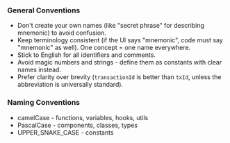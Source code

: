 ### General Conventions
- Don't create your own names (like "secret phrase" for describing mnemonic) to avoid confusion.
- Keep terminology consistent (if the UI says "mnemonic", code must say "mnemonic" as well). One concept = one name everywhere.
- Stick to English for all identifiers and comments.
- Avoid magic numbers and strings - define them as constants with clear names instead.
- Prefer clarity over brevity (`transactionId` is better than `txId`, unless the abbreviation is universally standard).

### Naming Conventions
- camelCase - functions, variables, hooks, utils
- PascalCase - components, classes, types
- UPPER_SNAKE_CASE - constants
